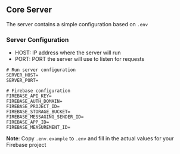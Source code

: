 ## Core Server
The server contains a simple configuration based on `.env`

### Server Configuration
- HOST: IP address where the server will run
- PORT: PORT the server will use to listen for requests
```
# Run server configuration
SERVER_HOST=
SERVER_PORT=

# Firebase configuration
FIREBASE_API_KEY=
FIREBASE_AUTH_DOMAIN=
FIREBASE_PROJECT_ID=
FIREBASE_STORAGE_BUCKET=
FIREBASE_MESSAGING_SENDER_ID=
FIREBASE_APP_ID=
FIREBASE_MEASUREMENT_ID=
```

**Note**: Copy `.env.example` to `.env` and fill in the actual values for your Firebase project